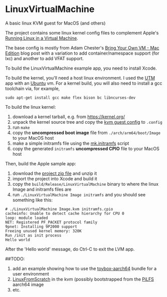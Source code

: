 # LinuxVirtualMachine
A basic linux KVM guest for MacOS (and others)

The project contains some linux kernel config files to complement Apple's [Running Linux in a Virtual Machine](https://developer.apple.com/documentation/virtualization/running_linux_in_a_virtual_machine).

The base config is mostly from Adam Chester's [Bring Your Own VM - Mac Edition](https://blog.xpnsec.com/bring-your-own-vm-mac-edition/) blog post with a variation
to add container/namespace support (for lxc) and another to add VFAT support.

To build the LinuxVirtualMachine example app, you need to install Xcode.

To build the kernel, you'll need a host linux environment.
I used the [UTM](https://mac.getutm.app/) app with an [Ubuntu](https://mac.getutm.app/gallery/ubuntu-20-04) vm.
For a kernel build, you will also need to install a gcc toolchain via, for example,

`sudo apt-get install gcc make flex bison bc libncurses-dev`

To build the linux kernel:
1. download a kernel tarball, e.g. from https://kernel.org/
2. unpack the kernel source tree and copy the [kvm guest config](https://github.com/benravago/LinuxVirtualMachine/blob/main/etc/config.kvm) to `.config`
3. run `make`
4. copy the **uncompressed boot image** file from `./arch/arm64/boot/Image` to your MacOS host
5. make a simple initramfs file using the [mk.initramfs](https://github.com/benravago/LinuxVirtualMachine/blob/main/etc/mk.initramfs) script
6. copy the generated `initramfs` **uncompressed CPIO** file to your MacOS host

Then, build the Apple sample app:
1. download the [project zip file](https://docs-assets.developer.apple.com/published/7fa857c589/RunningLinuxInAVirtualMachine.zip) and unzip it
2. import the project into Xcode and build it
3. copy the `build/Release/LinuxVirtualMachine` binary to where the linux Image and initramfs files are
4. run `./LinuxVirtualMachine Image initramfs` and you should see something like this:

```
# ./LinuxVirtualMachine Image.kvm initramfs.cpio
cacheinfo: Unable to detect cache hierarchy for CPU 0
loop: module loaded
NET: Registered PF_PACKET protocol family
9pnet: Installing 9P2000 support
Freeing unused kernel memory: 320K
Run /init as init process
Hello world

```

After the 'Hello world' message, do Ctrl-C to exit the LVM app.


##TODO:

1. add an example showing how to use the [toybox-aarch64](http://landley.net/toybox/bin/toybox-aarch64) bundle for a user environment
2. [LinuxFromScratch](https://linuxfromscratch.org/) in the kvm (possibly bootstrapped from the [PiLFS](https://intestinate.com/pilfs/) aarch64 image
3. etc.

  


